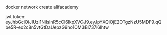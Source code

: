 docker network create alifacademy


jwt token: eyJhbGciOiJIUzI1NiIsInR5cCI6IkpXVCJ9.eyJpYXQiOjE2OTgzNzU5MDF9.qQbe5R-eo2c8n5vtGtDaUepzG9ho1OM3Bl737i6lhtw